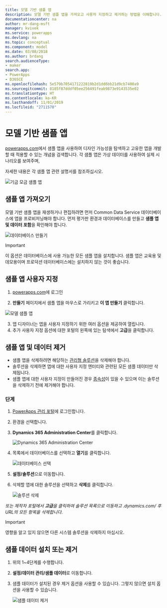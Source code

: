 ```yaml
---
title: 모델 기반 샘플 앱
description: 모델 기반 샘플 앱을 가져오고 사용자 지정하고 제거하는 방법을 이해합니다.
documentationcenter: na
author: mr-dang-msft
manager: kvivek
ms.service: powerapps
ms.devlang: na
ms.topic: conceptual
ms.component: model
ms.date: 03/08/2018
ms.author: brdang
search.audienceType:
- maker
search.app:
- PowerApps
- D365CE
ms.openlocfilehash: 5e579b7054171222819b2d1dd6bb21d9cb7400a9
ms.sourcegitcommit: 8185f87dddf05ee256491feab9873e9143535e02
ms.translationtype: HT
ms.contentlocale: ko-KR
ms.lasthandoff: 11/01/2019
ms.locfileid: "2711570"
---
```

# <a name="model-driven-sample-apps"></a>모델 기반 샘플 앱

[powerapps.com](https://powerapps.com)에서 샘플 앱을 사용하여 디자인 가능성을 탐색하고 고유한 앱을 개발할 때 적용할 수 있는 개념을 검색합니다. 각 샘플 앱은 가상 데이터를 사용하여 실제 시나리오를 보여주며, 

자세한 내용은 각 샘플 앱 관련 설명서를 참조하십시오. 

![기금 모금 샘플 앱](media/overview-model-driven-samples/fundraiser-app1.png)


## <a name="get-sample-apps"></a>샘플 앱 가져오기

모델 기반 샘플 앱을 재생하거나 편집하려면 먼저 Common Data Service 데이터베이스에 앱을 프로비저닝해야 합니다. 먼저 평가판 환경과 데이터베이스를 만들고 **샘플 앱 및 데이터 포함**을 확인해야 합니다.

![데이터베이스 만들기](media/overview-model-driven-samples/create-database1.png)


> [!IMPORTANT]
> 이 옵션은 데이터베이스에 사용 가능한 모든 샘플 앱을 설치합니다. 샘플 앱은 교육용 및 데모용이며 프로덕션 데이터베이스에는 설치하지 않는 것이 좋습니다. 

## <a name="customize-a-sample-app"></a>샘플 앱 사용자 지정

1. [powerapps.com](https://powerapps.com)에 로그인  

    

2. **만들기** 페이지에서 샘플 앱을 마우스로 가리키고 **이 앱 만들기** 클릭합니다.

![모델 샘플 앱](media/overview-model-driven-samples/model-driven-create-page-sample.png)

3. 앱 디자이너는 앱을 사용자 지정하기 위한 여러 옵션을 제공하여 열립니다. 
4. 추가 사용자 지정 옵션에 대한 포털의 왼쪽에 있는 탐색에서 **고급**을 클릭합니다.

## <a name="remove-sample-apps-and-data"></a>샘플 앱 및 데이터 제거 
- 샘플 앱을 삭제하려면 해당하는 [관리형 솔루션](https://docs.microsoft.com/dynamics365/customer-engagement/developer/uninstall-delete-solution)을 삭제해야 합니다. 
- 솔루션을 삭제하면 앱에 대한 사용자 지정 엔터티와 관련된 모든 샘플 데이터만 삭제됩니다.
- 샘플 앱에 대한 사용자 지정이 만들어진 경우 [종속성](https://docs.microsoft.com/dynamics365/customer-engagement/developer/dependency-tracking-solution-components)이 있을 수 있으며 이는 솔루션을 삭제하기 전에 제거해야 합니다.

### <a name="steps"></a>단계
1. [PowerApps 관리 포털](https://admin.powerapps.com)에 로그인합니다.

2. 환경을 선택합니다.

3. **Dynamics 365 Administration Center**를 클릭합니다. 

    ![Dynamics 365 Administration Center](media/overview-model-driven-samples/admin-center.png)

4. 목록에서 데이터베이스를 선택하고 **열기**를 클릭합니다.

    ![데이터베이스 선택](media/overview-model-driven-samples/select-database.png)

5. **설정/솔루션**으로 이동합니다.

6. 삭제할 앱에 대한 솔루션을 선택하고 **삭제**를 클릭합니다.

    ![솔루션 삭제](media/overview-model-driven-samples/delete-solution.png)

*또는 제작자 포털에서 **고급**을 클릭하여 솔루션 목록으로 이동하고 .dynamics.com/ 후 URL의 모든 항목을 삭제합니다*.

> [!IMPORTANT]
> 영향을 알고 있지 않으면 다른 시스템 솔루션을 삭제하지 마십시오.

## <a name="install-or-uninstall-sample-data"></a>샘플 데이터 설치 또는 제거
1. 위의 1~4단계를 수행합니다.
2. **설정/데이터 관리/샘플 데이터**로 이동합니다.
3. 샘플 데이터가 설치된 경우 제거 옵션을 사용할 수 있습니다. 그렇지 않으면 설치 옵션을 사용할 수 있습니다. 

    ![샘플 데이터 제거](media/overview-model-driven-samples/remove-sample-data.png)




